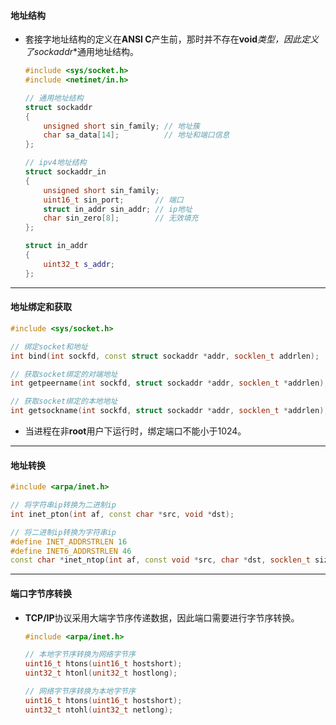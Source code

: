 #### 地址结构

* 套接字地址结构的定义在**ANSI C**产生前，那时并不存在**void***类型，因此定义了**sockaddr**通用地址结构。

    ```cpp
    #include <sys/socket.h>
    #include <netinet/in.h>
    
    // 通用地址结构
    struct sockaddr
    {
        unsigned short sin_family; // 地址簇
        char sa_data[14];          // 地址和端口信息
    };
    
    // ipv4地址结构
    struct sockaddr_in
    {
        unsigned short sin_family;
        uint16_t sin_port;       // 端口
        struct in_addr sin_addr; // ip地址
        char sin_zero[8];        // 无效填充
    };
    
    struct in_addr
    {
        uint32_t s_addr;
    };
    ```

---

#### 地址绑定和获取

```cpp
#include <sys/socket.h>

// 绑定socket和地址
int bind(int sockfd, const struct sockaddr *addr, socklen_t addrlen);

// 获取socket绑定的对端地址
int getpeername(int sockfd, struct sockaddr *addr, socklen_t *addrlen);

// 获取socket绑定的本地地址
int getsockname(int sockfd, struct sockaddr *addr, socklen_t *addrlen);
```

* 当进程在非**root**用户下运行时，绑定端口不能小于1024。

---

#### 地址转换

```cpp
#include <arpa/inet.h>

// 将字符串ip转换为二进制ip
int inet_pton(int af, const char *src, void *dst);

// 将二进制ip转换为字符串ip
#define INET_ADDRSTRLEN 16
#define INET6_ADDRSTRLEN 46
const char *inet_ntop(int af, const void *src, char *dst, socklen_t size);
```

---

#### 端口字节序转换

* **TCP/IP**协议采用大端字节序传递数据，因此端口需要进行字节序转换。

  ```cpp
  #include <arpa/inet.h>
  
  // 本地字节序转换为网络字节序
  uint16_t htons(uint16_t hostshort);
  uint32_t htonl(unit32_t hostlong);
  
  // 网络字节序转换为本地字节序
  uint16_t htons(uint16_t hostshort);
  uint32_t ntohl(uint32_t netlong);
  ```

  
